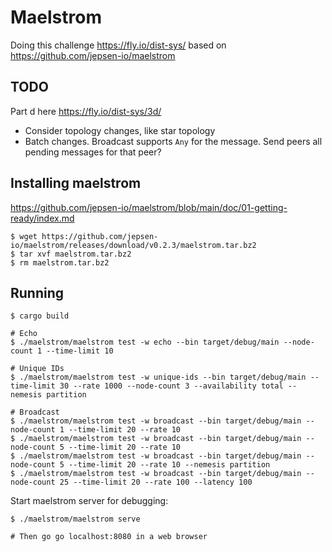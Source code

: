 # Maelstrom

Doing this challenge <https://fly.io/dist-sys/> based on <https://github.com/jepsen-io/maelstrom>

## TODO

Part d here <https://fly.io/dist-sys/3d/>
- Consider topology changes, like star topology
- Batch changes. Broadcast supports `Any` for the message. Send peers all pending messages for that peer?

## Installing maelstrom

<https://github.com/jepsen-io/maelstrom/blob/main/doc/01-getting-ready/index.md>

```
$ wget https://github.com/jepsen-io/maelstrom/releases/download/v0.2.3/maelstrom.tar.bz2
$ tar xvf maelstrom.tar.bz2
$ rm maelstrom.tar.bz2
```

## Running

```
$ cargo build

# Echo
$ ./maelstrom/maelstrom test -w echo --bin target/debug/main --node-count 1 --time-limit 10

# Unique IDs
$ ./maelstrom/maelstrom test -w unique-ids --bin target/debug/main --time-limit 30 --rate 1000 --node-count 3 --availability total --nemesis partition

# Broadcast
$ ./maelstrom/maelstrom test -w broadcast --bin target/debug/main --node-count 1 --time-limit 20 --rate 10
$ ./maelstrom/maelstrom test -w broadcast --bin target/debug/main --node-count 5 --time-limit 20 --rate 10
$ ./maelstrom/maelstrom test -w broadcast --bin target/debug/main --node-count 5 --time-limit 20 --rate 10 --nemesis partition
$ ./maelstrom/maelstrom test -w broadcast --bin target/debug/main --node-count 25 --time-limit 20 --rate 100 --latency 100
```

Start maelstrom server for debugging:

```
$ ./maelstrom/maelstrom serve

# Then go go localhost:8080 in a web browser
```
